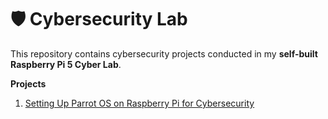 # 🛡️ Cybersecurity Lab
This repository contains cybersecurity projects conducted in my **self-built Raspberry Pi 5 Cyber Lab**.


**Projects**<br>
1. [Setting Up Parrot OS on Raspberry Pi for Cybersecurity](docs/LabSetup-Guide.md) <br>


